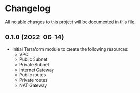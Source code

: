 # Changelog

All notable changes to this project will be documented in this file.

## 0.1.0 (2022-06-14)

- Initial Terraform module to create the following resources:
    - VPC
    - Public Subnet
    - Private Subnet
    - Internet Gateway
    - Publiс routes
    - Private routes
    - NAT Gateway